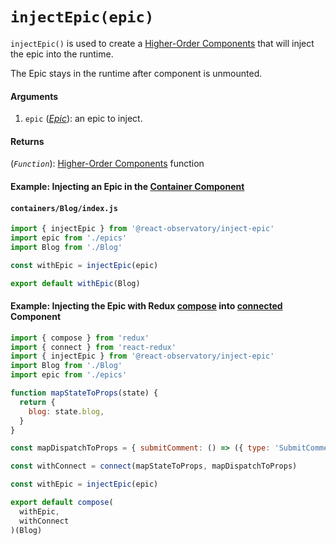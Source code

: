 # `injectEpic(epic)`

`injectEpic()` is used to create a [Higher-Order Components](https://reactjs.org/docs/higher-order-components.html) that will inject the epic into the runtime.

The Epic stays in the runtime after component is unmounted.

#### Arguments

1. `epic` (*[Epic](https://redux-observable.js.org/docs/basics/Epics.html)*): an epic to inject.

#### Returns

(*`Function`*): [Higher-Order Components](https://reactjs.org/docs/higher-order-components.html) function

#### Example: Injecting an Epic in the [Container Component](https://redux.js.org/basics/usage-with-react#presentational-and-container-components) 

#### `containers/Blog/index.js`

```js
import { injectEpic } from '@react-observatory/inject-epic'
import epic from './epics'
import Blog from './Blog'

const withEpic = injectEpic(epic)

export default withEpic(Blog)
```


#### Example: Injecting the Epic with Redux [compose](https://redux.js.org/api-reference/compose) into [connected](https://redux.js.org/basics/usage-with-react#implementing-container-components) Component

```js
import { compose } from 'redux'
import { connect } from 'react-redux'
import { injectEpic } from '@react-observatory/inject-epic'
import Blog from './Blog'
import epic from './epics'

function mapStateToProps(state) {
  return {
    blog: state.blog,
  }
}

const mapDispatchToProps = { submitComment: () => ({ type: 'SubmitComment' }) }

const withConnect = connect(mapStateToProps, mapDispatchToProps)

const withEpic = injectEpic(epic)

export default compose(
  withEpic,
  withConnect
)(Blog)
```
